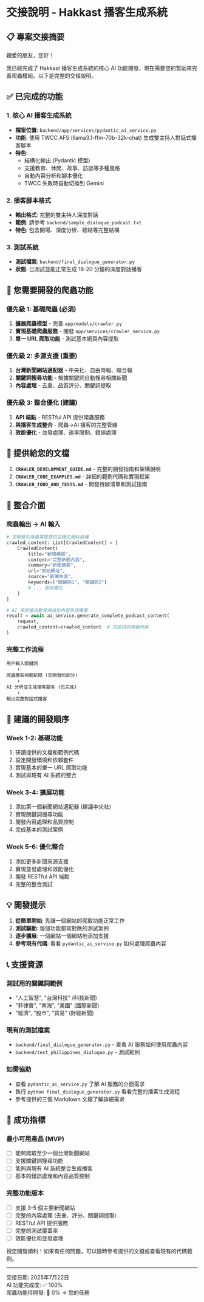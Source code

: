 # 交接說明 - Hakkast 播客生成系統

## 📋 專案交接摘要

親愛的朋友，您好！

我已經完成了 Hakkast 播客生成系統的核心 AI 功能開發，現在需要您的幫助來完善爬蟲模組。以下是完整的交接說明。

## ✅ 已完成的功能

### 1. 核心 AI 播客生成系統
- **檔案位置**: `backend/app/services/pydantic_ai_service.py`
- **功能**: 使用 TWCC AFS (llama3.1-ffm-70b-32k-chat) 生成雙主持人對話式播客腳本
- **特色**: 
  - 結構化輸出 (Pydantic 模型)
  - 支援教育、休閒、故事、訪談等多種風格
  - 自動內容分析和腳本優化
  - TWCC 失敗時自動切換到 Gemini

### 2. 播客腳本格式
- **輸出格式**: 完整的雙主持人深度對話
- **範例**: 請參考 `backend/sample_dialogue_podcast.txt`
- **特色**: 包含開場、深度分析、總結等完整結構

### 3. 測試系統
- **測試檔案**: `backend/final_dialogue_generator.py`
- **狀態**: 已測試並能正常生成 18-20 分鐘的深度對話播客

## 🎯 您需要開發的爬蟲功能

### 優先級 1: 基礎爬蟲 (必須)
1. **擴展爬蟲模型** - 完善 `app/models/crawler.py`
2. **實現基礎爬蟲服務** - 開發 `app/services/crawler_service.py`
3. **單一 URL 爬取功能** - 測試基本網頁內容提取

### 優先級 2: 多源支援 (重要)  
1. **台灣新聞網站適配器** - 中央社、自由時報、聯合報
2. **關鍵詞搜尋功能** - 根據關鍵詞自動搜尋相關新聞
3. **內容處理** - 去重、品質評分、關鍵詞提取

### 優先級 3: 整合優化 (建議)
1. **API 端點** - RESTful API 提供爬蟲服務
2. **與播客生成整合** - 爬蟲→AI 播客的完整管線
3. **效能優化** - 並發處理、速率限制、錯誤處理

## 📁 提供給您的文檔

1. **`CRAWLER_DEVELOPMENT_GUIDE.md`** - 完整的開發指南和架構說明
2. **`CRAWLER_CODE_EXAMPLES.md`** - 詳細的範例代碼和實現框架
3. **`CRAWLER_TODO_AND_TESTS.md`** - 開發待辦清單和測試指南

## 🔗 整合介面

### 爬蟲輸出 → AI 輸入
```python
# 您開發的爬蟲需要提供這樣的資料結構
crawled_content: List[CrawledContent] = [
    CrawledContent(
        title="新聞標題",
        content="完整新聞內容", 
        summary="新聞摘要",
        url="原始網址",
        source="新聞來源",
        keywords=["關鍵詞1", "關鍵詞2"]
        # ... 其他欄位
    )
]

# AI 系統會自動使用這些內容生成播客
result = await ai_service.generate_complete_podcast_content(
    request, 
    crawled_content=crawled_content  # 您提供的爬蟲內容
)
```

### 完整工作流程
```
用戶輸入關鍵詞 
    ↓
爬蟲獲取相關新聞 (您開發的部分)
    ↓  
AI 分析並生成播客腳本 (已完成)
    ↓
輸出完整對話式播客
```

## 🚀 建議的開發順序

### Week 1-2: 基礎功能
1. 研讀提供的文檔和範例代碼
2. 設定開發環境和依賴套件
3. 實現基本的單一 URL 爬取功能
4. 測試與現有 AI 系統的整合

### Week 3-4: 擴展功能
1. 添加第一個新聞網站適配器 (建議中央社)
2. 實現關鍵詞搜尋功能
3. 開發內容處理和品質控制
4. 完成基本的測試案例

### Week 5-6: 優化整合
1. 添加更多新聞來源支援
2. 實現並發處理和效能優化
3. 開發 RESTful API 端點
4. 完整的整合測試

## 💡 開發提示

1. **從簡單開始**: 先讓一個網站的爬取功能正常工作
2. **測試驅動**: 每個功能都寫對應的測試案例
3. **逐步擴展**: 一個網站一個網站地添加支援
4. **參考現有代碼**: 看看 `pydantic_ai_service.py` 如何處理爬蟲內容

## 📞 支援資源

### 測試用的關鍵詞範例
- "人工智慧", "台灣科技" (科技新聞)
- "菲律賓", "南海", "美國" (國際新聞) 
- "經濟", "股市", "貿易" (財經新聞)

### 現有的測試檔案
- `backend/final_dialogue_generator.py` - 查看 AI 服務如何使用爬蟲內容
- `backend/test_philippines_dialogue.py` - 測試範例

### 如需協助
- 查看 `pydantic_ai_service.py` 了解 AI 服務的介面需求
- 執行 `python final_dialogue_generator.py` 看看完整的播客生成流程
- 參考提供的三個 Markdown 文檔了解詳細需求

## 🎯 成功指標

### 最小可用產品 (MVP)
- [ ] 能夠爬取至少一個台灣新聞網站
- [ ] 支援關鍵詞搜尋功能
- [ ] 能夠與現有 AI 系統整合生成播客
- [ ] 基本的錯誤處理和內容品質控制

### 完整功能版本
- [ ] 支援 3-5 個主要新聞網站
- [ ] 完整的內容處理 (去重、評分、關鍵詞提取)
- [ ] RESTful API 提供服務
- [ ] 完整的測試覆蓋率
- [ ] 效能優化和並發處理

祝您開發順利！如果有任何問題，可以隨時參考提供的文檔或查看現有的代碼範例。

---
交接日期: 2025年7月22日  
AI 功能完成度: ✅ 100%  
爬蟲功能待開發: 🔄 0% → 您的任務

